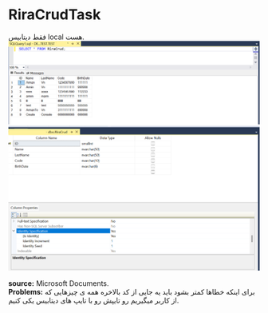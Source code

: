 # RiraCrudTask

فقط دیتابیس local هست.
<img src="./img1-crop.png" alt="img1">
<img src="./img2.png" alt="img2">

**source:** Microsoft Documents.<br/>
**Problems:** برای اینکه خطاها کمتر بشود باید یه جایی از کد بالاخره همه ی چیزهایی که از کاربر میگیریم رو تایپش رو با تایپ های دیتابیس یکی کنیم.
